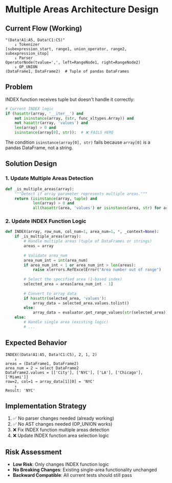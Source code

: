 # Multiple Areas Architecture Design

## Current Flow (Working)
```
"(Data!A1:A5, Data!C1:C5)" 
    ↓ Tokenizer
[subexpression_start, range1, union_operator, range2, subexpression_stop]
    ↓ Parser  
OperatorNode(tvalue=',', left=RangeNode1, right=RangeNode2)
    ↓ OP_UNION
(DataFrame1, DataFrame2)  # Tuple of pandas DataFrames
```

## Problem
INDEX function receives tuple but doesn't handle it correctly:

```python
# Current INDEX logic
if (hasattr(array, '__iter__') and 
    not isinstance(array, (str, func_xltypes.Array)) and 
    not hasattr(array, 'values') and
    len(array) > 0 and
    isinstance(array[0], str)):  # ❌ FAILS HERE
```

The condition `isinstance(array[0], str)` fails because `array[0]` is a pandas DataFrame, not a string.

## Solution Design

### 1. Update Multiple Areas Detection
```python
def _is_multiple_areas(array):
    """Detect if array parameter represents multiple areas."""
    return (isinstance(array, tuple) and 
            len(array) > 0 and
            all(hasattr(area, 'values') or isinstance(area, str) for area in array))
```

### 2. Update INDEX Function Logic
```python
def INDEX(array, row_num, col_num=1, area_num=1, *, _context=None):
    if _is_multiple_areas(array):
        # Handle multiple areas (tuple of DataFrames or strings)
        areas = array
        
        # Validate area_num
        area_num_int = int(area_num)
        if area_num_int < 1 or area_num_int > len(areas):
            raise xlerrors.RefExcelError("Area number out of range")
        
        # Select the specified area (1-based index)
        selected_area = areas[area_num_int - 1]
        
        # Convert to array data
        if hasattr(selected_area, 'values'):
            array_data = selected_area.values.tolist()
        else:
            array_data = evaluator.get_range_values(str(selected_area))
    else:
        # Handle single area (existing logic)
        # ...
```

## Expected Behavior
```
INDEX((Data!A1:A5, Data!C1:C5), 2, 1, 2)
    ↓
areas = (DataFrame1, DataFrame2)
area_num = 2 → select DataFrame2 
DataFrame2.values = [['City'], ['NYC'], ['LA'], ['Chicago'], ['Miami']]
row=2, col=1 → array_data[1][0] = 'NYC'
    ↓
Result: 'NYC'
```

## Implementation Strategy
1. ✅ No parser changes needed (already working)
2. ✅ No AST changes needed (OP_UNION works)
3. ❌ Fix INDEX function multiple areas detection
4. ❌ Update INDEX function area selection logic

## Risk Assessment
- **Low Risk**: Only changes INDEX function logic
- **No Breaking Changes**: Existing single-area functionality unchanged
- **Backward Compatible**: All current tests should still pass